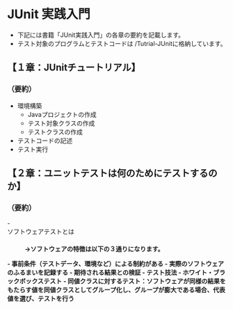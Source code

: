 # JUnit 実践入門
- 下記には書籍「JUnit実践入門」の各章の要約を記載します。
- テスト対象のプログラムとテストコードは /Tutrial-JUnitに格納しています。

## 【１章：JUnitチュートリアル】  
### （要約）  
- 環境構築  
  - Javaプロジェクトの作成  
  - テスト対象クラスの作成  
  - テストクラスの作成  
- テストコードの記述  
- テスト実行  


## 【２章：ユニットテストは何のためにテストするのか】
### （要約）
<dl>
- <dt>ソフトウェアテストとは</dt>
　<dd><strong>→ソフトウェアの特徴は以下の３通りになります。<strong></dd>
</dl>
 - 事前条件（テストデータ、環境など）による制約がある
 - 実際のソフトウェアのふるまいを記録する
 - 期待される結果との検証
- テスト技法  
 - ホワイト・ブラックボックステスト  
 - 同値クラスに対するテスト：ソフトウェアが同様の結果をもたらす値を同値クラスとしてグループ化し、グループが膨大である場合、代表値を選び、テストを行う  
